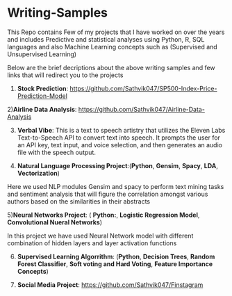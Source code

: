 # Writing-Samples
This Repo contains Few of my projects that I have worked on over the years and includes Predictive and statistical analyses using Python, R, SQL languages and also Machine Learning concepts such as (Supervised and Unsupervised Learning) 


Below are the brief decriptions about the above writing samples and few links that will redirect you to the projects


1) **Stock Prediction**: https://github.com/Sathvik047/SP500-Index-Price-Prediction-Model


2)**Airline Data Analysis**:  https://github.com/Sathvik047/Airline-Data-Analysis


3) **Verbal Vibe**: This is a text to speech artistry that utilizes the Eleven Labs Text-to-Speech API to convert text into speech. It prompts the user for an API key, text input, and voice selection, and then generates an audio file with the speech output.
   
4) **Natural Language Processing Project**:(**Python**, **Gensim**, **Spacy**, **LDA**, **Vectorization**)

Here we used NLP modules Gensim and spacy to perform text mining tasks and sentiment analysis that will figure the correlation amongst various authors based on the similarities in their abstracts
 
5)**Neural Networks Project**: ( **Python:**, **Logistic Regression Model**, **Convolutional Nueral Networks**)

In this project we have used Neural Network model with different combination of hidden layers and layer activation functions
 

6) **Supervised Learning Algorrithm**: (**Python**, **Decision Trees**, **Random Forest Classifier**, **Soft voting and Hard Voting**, **Feature Importance Concepts**)

7) **Social Media Project**: https://github.com/Sathvik047/Finstagram
